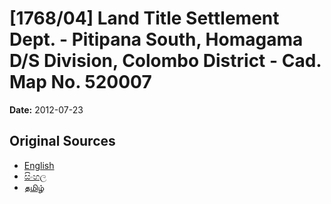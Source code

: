 # [1768/04] Land Title Settlement Dept. - Pitipana South, Homagama D/S Division, Colombo District - Cad. Map No. 520007

**Date:** 2012-07-23

## Original Sources

- [English](https://documents.gov.lk/view/extra-gazettes/2012/7/1768-04_E.pdf)
- [සිංහල](https://documents.gov.lk/view/extra-gazettes/2012/7/1768-04_S.pdf)
- [தமிழ்](https://documents.gov.lk/view/extra-gazettes/2012/7/1768-04_T.pdf)
